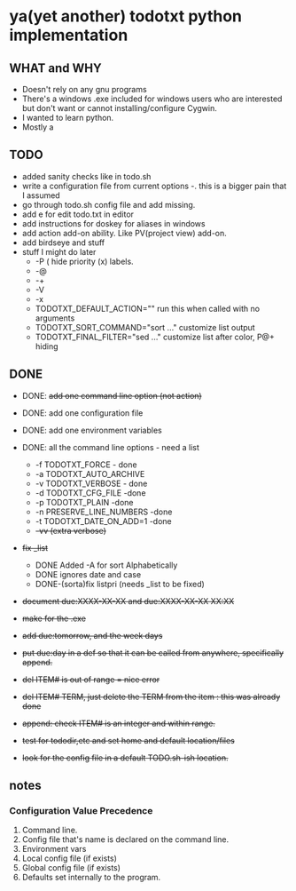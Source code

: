 # ya(yet another) todotxt python implementation   #
## WHAT and WHY ##
- Doesn't rely on any gnu programs 
- There's a windows .exe included for windows users who are interested but don't want or cannot installing/configure Cygwin.
- I wanted to learn python.
- Mostly a 

## TODO ##
-  added sanity checks like in todo.sh
-  write a configuration file from current options
	-. this is a bigger pain that I assumed
-  go through todo.sh config file and add missing.
-  add e for edit todo.txt in editor
-  add instructions for doskey for aliases in windows
-  add action add-on ability.  Like PV(project view) add-on. 
-  add birdseye and stuff 
-  stuff I might do later
	- -P ( hide priority (x) labels.
	- -@
	- -+
	- -V
	- -x
	- TODOTXT_DEFAULT_ACTION=""       run this when called with no arguments  
	- TODOTXT_SORT_COMMAND="sort ..." customize list output                   
	- TODOTXT_FINAL_FILTER="sed ..."  customize list after color, P@+ hiding  

## DONE ##
- DONE: <del>add one command line option (not action)</del>
- DONE: add one configuration file
- DONE: add one environment variables
- DONE: all the command line options - need a list
	- -f TODOTXT_FORCE - done
	- -a TODOTXT_AUTO_ARCHIVE 
	- -v TODOTXT_VERBOSE - done
	- -d TODOTXT_CFG_FILE -done 
	- -p TODOTXT_PLAIN -done
	- -n PRESERVE_LINE_NUMBERS -done
	- -t TODOTXT_DATE_ON_ADD=1 -done 
	- <del>-vv (extra verbose)</del>
- <del>fix _list 
	- 	DONE Added -A for sort Alphabetically
	- 	DONE ignores date and case 
	- 	DONE-(sorta)fix listpri (needs _list to be fixed)</del>
-  <del>document due:XXXX-XX-XX and due:XXXX-XX-XX XX:XX</del>
-  <del>make for the .exe</del>
-  <del>add due:tomorrow, and the week days</del>
-  <del>put due:day in a def so that it can be called from anywhere, specifically append.</del>

-  <del>del ITEM# is out of range = nice error</del>
-  <del>del ITEM# TERM, just delete the TERM from the item : this was already done</del>
-  <del>append: check ITEM# is an integer and within range.</del>
-  <del>test for tododir,etc and set home and default location/files</del>
-  <del>look for the config file in a default TODO.sh-ish location.</del>

## notes ##
### Configuration Value Precedence ###
1. Command line.
1. Config file that's name is declared on the command line.
1. Environment vars
1. Local config file (if exists)
1. Global config file (if exists)
1. Defaults set internally to the program.